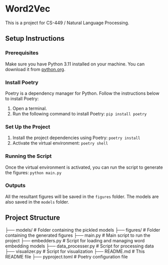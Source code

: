 # Word2Vec

This is a project for CS-449 / Natural Language Processing.

## Setup Instructions

### Prerequisites

Make sure you have Python 3.11 installed on your machine. You can download it from [python.org](https://www.python.org/).

### Install Poetry

Poetry is a dependency manager for Python. Follow the instructions below to install Poetry:

1. Open a terminal.
2. Run the following command to install Poetry: `pip install poetry`

### Set Up the Project

1. Install the project dependencies using Poetry: `poetry install`
2. Activate the virtual environment: `poetry shell`

### Running the Script

Once the virtual environment is activated, you can run the script to generate the figures: `python main.py`

### Outputs

All the resultant figures will be saved in the `figures` folder. The models are also saved in the `models` folder.

## Project Structure

├── models/ # Folder containing the pickled models
├── figures/ # Folder containing the generated figures 
├── main.py # Main script to run the project
├── embedders.py # Script for loading and managing word embedding models
├── data_processer.py # Script for processing data
├── visualizer.py # Script for visualization
├── README.md # This README file
├── pyproject.toml # Poetry configuration file